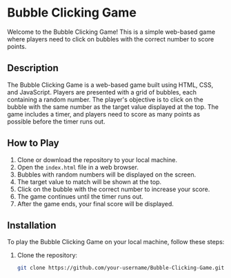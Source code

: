 
# Bubble Clicking Game

Welcome to the Bubble Clicking Game! This is a simple web-based game where players need to click on bubbles with the correct number to score points.

## Description

The Bubble Clicking Game is a web-based game built using HTML, CSS, and JavaScript. Players are presented with a grid of bubbles, each containing a random number. The player's objective is to click on the bubble with the same number as the target value displayed at the top. The game includes a timer, and players need to score as many points as possible before the timer runs out.

## How to Play

1. Clone or download the repository to your local machine.
2. Open the `index.html` file in a web browser.
3. Bubbles with random numbers will be displayed on the screen.
4. The target value to match will be shown at the top.
5. Click on the bubble with the correct number to increase your score.
6. The game continues until the timer runs out.
7. After the game ends, your final score will be displayed.

## Installation

To play the Bubble Clicking Game on your local machine, follow these steps:

1. Clone the repository:
   ```bash
   git clone https://github.com/your-username/Bubble-Clicking-Game.git
